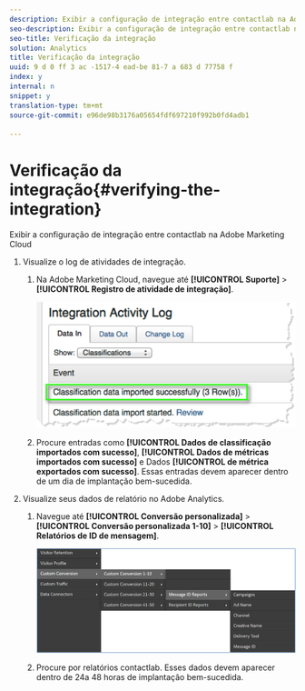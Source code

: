 ```yaml
---
description: Exibir a configuração de integração entre contactlab na Adobe Marketing Cloud
seo-description: Exibir a configuração de integração entre contactlab na Adobe Marketing Cloud
seo-title: Verificação da integração
solution: Analytics
title: Verificação da integração
uuid: 9 d 0 ff 3 ac -1517-4 ead-be 81-7 a 683 d 77758 f
index: y
internal: n
snippet: y
translation-type: tm+mt
source-git-commit: e96de98b3176a05654fdf697210f992b0fd4adb1

---
```



# Verificação da integração{#verifying-the-integration}

Exibir a configuração de integração entre contactlab na Adobe Marketing Cloud

1. Visualize o log de atividades de integração.
   1. Na Adobe Marketing Cloud, navegue até **[!UICONTROL Suporte]** &gt; **[!UICONTROL Registro de atividade de integração]**.

      ![](assets/integration_activity_log.png)

   1. Procure entradas como **[!UICONTROL Dados de classificação importados com sucesso]**, **[!UICONTROL Dados de métricas importados com sucesso]** e Dados **[!UICONTROL de métrica exportados com sucesso]**. Essas entradas devem aparecer dentro de um dia de implantação bem-sucedida.
1. Visualize seus dados de relatório no Adobe Analytics.
   1. Navegue até **[!UICONTROL Conversão personalizada]** &gt; **[!UICONTROL Conversão personalizada 1-10]** &gt; **[!UICONTROL Relatórios de ID de mensagem]**.

      ![](assets/reporting.png)

   1. Procure por relatórios contactlab. Esses dados devem aparecer dentro de 24a 48 horas de implantação bem-sucedida.
